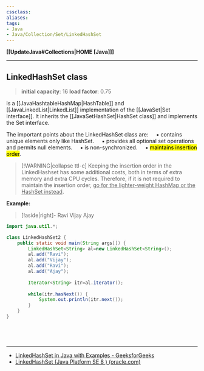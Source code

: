 ```yaml
---
cssclass:
aliases:
tags:
- Java
- Java/Collection/Set/LinkedHashSet
---
```

**[[UpdateJava#Collections|HOME [Java]]]**

---
## LinkedHashSet class
> **initial capacity**: 16
> **load factor**: 0.75

is a [[JavaHashtableHashMap|HashTable]] and [[JavaLinkedList|LinkedList]] implementation of the [[JavaSet|Set interface]]. It inherits the [[JavaSetHashSet|HashSet class]] and implements the Set interface.

The important points about the LinkedHashSet class are:
$\quad$▪  contains unique elements only like HashSet.
$\quad$▪  provides all optional set operations and permits null elements.
$\quad$▪  is non-synchronized.
$\quad$▪  <mark class="hltr-lightgreen">maintains insertion order</mark>.

>[!WARNING|collapse ttl-c]
> Keeping the insertion order in the LinkedHashset has some additional costs, both in terms of extra memory and extra CPU cycles. Therefore, if it is not required to maintain the insertion order, <u>go for the lighter-weight HashMap or the HashSet instead</u>.

**Example:**
>[!aside|right]-
> Ravi
> Vijay
> Ajay

```java
import java.util.*;

class LinkedHashSet2 {
	public static void main(String args[]) {
		LinkedHashSet<String> al=new LinkedHashSet<String>();
		al.add("Ravi");
		al.add("Vijay");
		al.add("Ravi");
		al.add("Ajay");
		
		Iterator<String> itr=al.iterator();
		
		while(itr.hasNext()) {
			System.out.println(itr.next());
		}
	}
}
```

<br>

# 
---
- [LinkedHashSet in Java with Examples - GeeksforGeeks](https://www.geeksforgeeks.org/linkedhashset-in-java-with-examples/)
- [LinkedHashSet (Java Platform SE 8 ) (oracle.com)](https://docs.oracle.com/javase/8/docs/api/java/util/LinkedHashSet.html)